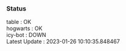 ### Status


table : OK  
hogwarts : OK  
icy-bot : DOWN  
Latest Update : 2023-01-26 10:10:35.848467
